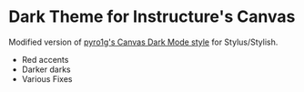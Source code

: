 # Dark Theme for Instructure's Canvas
Modified version of [pyro1g's Canvas Dark Mode style](https://userstyles.org/styles/147594/canvas-instructure-dark-mode-bcps) for Stylus/Stylish.

 * Red accents
 * Darker darks
 * Various Fixes